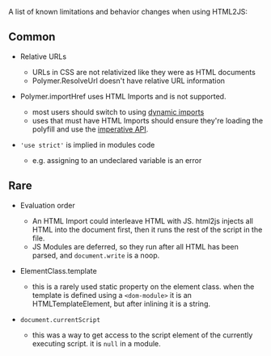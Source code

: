A list of known limitations and behavior changes when using HTML2JS:

## Common

- Relative URLs
  - URLs in CSS are not relativized like they were as HTML documents
  - Polymer.ResolveUrl doesn't have relative URL information

- Polymer.importHref uses HTML Imports and is not supported.
  - most users should switch to using [dynamic imports](https://github.com/tc39/proposal-dynamic-import)
  - uses that must have HTML Imports should ensure they're loading the polyfill
    and use the [imperative API](https://stackoverflow.com/a/21649225/101).

- `'use strict'` is implied in modules code
  - e.g. assigning to an undeclared variable is an error

## Rare

- Evaluation order
  - An HTML Import could interleave HTML with JS. html2js injects all HTML into the document first, then it runs the rest of the script in the file.
  - JS Modules are deferred, so they run after all HTML has been parsed, and `document.write` is a noop.

- ElementClass.template
  - this is a rarely used static property on the element class. when the template
    is defined using a `<dom-module>` it is an HTMLTemplateElement, but after inlining it is a string.

- `document.currentScript`
  - this was a way to get access to the script element of the currently executing
    script. it is `null` in a module.
